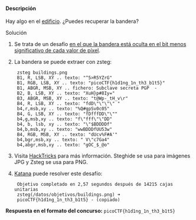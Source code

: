 #### Descripción

Hay algo en el [edificio](https://jupiter.challenges.picoctf.org/static/011955b303f293d60c8116e6a4c5c84f/buildings.png). ¿Puedes recuperar la bandera?

Solución

1. Se trata de un desafío [en el que la bandera está oculta en el bit menos significativo de cada valor de píxel](https://www.boiteaklou.fr/Steganography-Least-Significant-Bit.html).
    
2. La bandera se puede extraer con zsteg:
    
    ```
     zsteg buildings.png 
     B1, R, LSB, XY .. texto: "^5>R5YZrG"
     B1, RGB, LSB, XY .. texto: "picoCTF{h1d1ng_1n_th3_b1t5}"
     B1, ABGR, MSB, XY .. fichero: Subclave secreta PGP  -
     B2, B, LSB, XY .. texto: "XuH}p#8Iy="
     B3, ABGR, MSB, XY .. texto: "t@Wp-_tH_v\r"
     B4, R, LSB, XY .. texto: "fdD\"\"\"\" "
     b4,r,msb,xy .. texto: "%Q#gpSv0c05"
     B4, G, LSB, XY .. texto: "fDfffDD\"\""
     b4,g,msb,xy .. texto: "f\"fff\"\"DD"
     b4, b, lsb, xy .. texto: "\"$BDDDDf"
     b4,b,msb,xy .. texto: "wwBDDDfUU53w"
     B4, RGB, MSB, XY .. texto: "dUcv%F#A'"
     b4,bgr,msb,xy .. texto: " V\"c7Ga4"
     b4,abgr,msb,xy .. texto: "gOC_$_@o"
    ```
    
3. Visita [HackTricks](https://book.hacktricks.xyz/stego/stego-tricks) para más información. Steghide se usa para imágenes JPG y Zsteg se usa para PNG.
    
4. [Katana](https://github.com/JohnHammond/katana) puede resolver este desafío:
    
    ```
     Objetivo completado en 2,57 segundos después de 14215 cajas unitarias 
     zsteg(/datos/objetivos/buildings.png) ➜
     picoCTF{h1d1ng_1n_th3_b1t5} - (copiado)
    ```
    
**Respuesta en el formato del concurso:**
`picoCTF{h1d1ng_1n_th3_b1t5}`